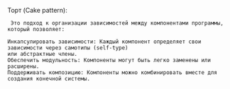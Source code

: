 Торт (Cake pattern):

     Это подход к организации зависимостей между компонентами программы, который позволяет:

    Инкапсулировать зависимости: Каждый компонент определяет свои зависимости через самотипы (self-type) 
    или абстрактные члены.
    Обеспечить модульность: Компоненты могут быть легко заменены или расширены.
    Поддерживать композицию: Компоненты можно комбинировать вместе для создания конечной системы.